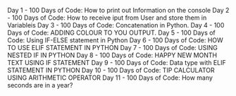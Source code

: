 Day 1 - 100 Days of Code: How to print out Information on the console 
Day 2 - 100 Days of Code: How to receive iput from User and store them in Variableis
Day 3 - 100 Days of Code: Concatenation in Python.
Day 4 - 100 Days of Code: ADDING COLOUR TO YOU OUTPUT.
Day 5 - 100 Days of Code: Using IF-ELSE statement in Python
Day 6 - 100 Days of Code: HOW TO USE ELIF STATEMENT IN PYTHON
Day 7 - 100 Days of Code: USING NESTED IF IN PYTHON
Day 8 - 100 Days of Code: HAPPY NEW MONTH TEXT USING IF STATEMENT
Day 9 - 100 Days of Code: Data type with ELIF STATEMENT IN PYTHON
Day 10 - 100 Days of Code: TIP CALCULATOR USING ARITHMETIC OPERATOR
Day 11 - 100 Days of Code: How many seconds are in a year?
